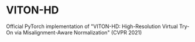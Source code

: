 # VITON-HD
Official PyTorch implementation of "VITON-HD: High-Resolution Virtual Try-On via Misalignment-Aware Normalization" (CVPR 2021)
